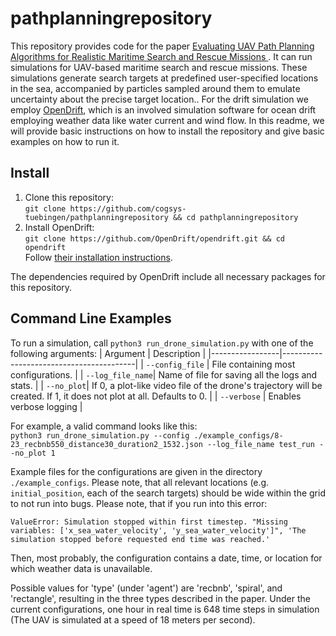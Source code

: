 # pathplanningrepository

This repository provides code for the paper [Evaluating UAV Path Planning Algorithms for Realistic Maritime Search and Rescue Missions
](https://arxiv.org/abs/2402.01494). It can run simulations for UAV-based maritime search and rescue missions.
These simulations generate search targets at predefined user-specified locations in the sea, accompanied by particles sampled around them to emulate uncertainty about the precise target location.. For the drift simulation we employ [OpenDrift](https://github.com/OpenDrift/opendrift), which is an involved simulation software for ocean drift employing weather data like water current and wind flow.
In this readme, we will provide basic instructions on how to install the repository and give basic examples on how to run it.

## Install
1. Clone this repository:<br>
	```git clone https://github.com/cogsys-tuebingen/pathplanningrepository && cd pathplanningrepository```
2. Install OpenDrift:<br>
	```git clone https://github.com/OpenDrift/opendrift.git && cd opendrift```<br>
	Follow [their installation instructions](https://opendrift.github.io/install.html).


The dependencies required by OpenDrift include all necessary packages for this repository.


## Command Line Examples
To run a simulation, call ```python3 run_drone_simulation.py``` with one of the following arguments:
| Argument        | Description                             |
|-----------------|-----------------------------------------|
| `--config_file`  | File containing most configurations.               |
| `--log_file_name`| Name of file for saving all the logs and stats.       |
| `--no_plot`| If 0, a plot-like video file of the drone's trajectory will be created. If 1, it does not plot at all. Defaults to 0.          |
| `--verbose`     | Enables verbose logging                 |

For example, a valid command looks like this:<br>
```python3 run_drone_simulation.py --config ./example_configs/8-23_recbnb550_distance30_duration2_1532.json --log_file_name test_run --no_plot 1```

Example files for the configurations are given in the directory ```./example_configs```.
Please note, that all relevant locations (e.g. ```initial_position```, each of the search targets) should be wide within the grid to not run into bugs. Please note, that if you run into this error:
```
ValueError: Simulation stopped within first timestep. "Missing variables: ['x_sea_water_velocity', 'y_sea_water_velocity']", 'The simulation stopped before requested end time was reached.'
```
Then, most probably, the configuration contains a date, time, or location for which weather data is unavailable.


Possible values for 'type' (under 'agent') are 'recbnb', 'spiral', and 'rectangle', resulting in the three types described in the paper. Under the current configurations, one hour in real time is 648 time steps in simulation (The UAV is simulated at a speed of 18 meters per second).
